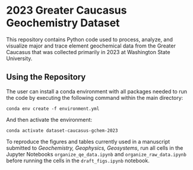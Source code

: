 # 2023 Greater Caucasus Geochemistry Dataset

This repository contains Python code used to process, analyze, and visualize major and trace element geochemical data from the Greater Caucasus that was collected primarily in 2023 at Washington State University.

## Using the Repository
The user can install a conda environment with all packages needed to run the code by executing the following command within the main directory:
```
conda env create -f environment.yml
```
And then activate the environment:
```
conda activate dataset-caucasus-gchem-2023
```
To reproduce the figures and tables currently used in a manuscript submitted to _Geochemistry, Geophysics, Geosystems_, run all cells in the Jupyter Notebooks `organize_qe_data.ipynb` and `organize_raw_data.ipynb` before running the cells in the `draft_figs.ipynb` notebook. 